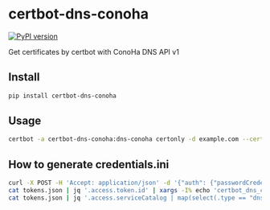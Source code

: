 # certbot-dns-conoha
[![PyPI version](https://badge.fury.io/py/certbot-dns-conoha.svg)](https://pypi.org/project/certbot-dns-conoha)

Get certificates by certbot with ConoHa DNS API v1

Install
---
```sh
pip install certbot-dns-conoha
```

Usage
---
```sh
certbot -a certbot-dns-conoha:dns-conoha certonly -d example.com --certbot-dns-conoha:dns-conoha-credentials credentials.ini
```

How to generate credentials.ini
---
```sh
curl -X POST -H 'Accept: application/json' -d '{"auth": {"passwordCredentials": {"username": "<username>", "password": "<password>"}, "tenantId": "<tenantId>"}}' https://identity.tyo1.conoha.io/v2.0/tokens -o tokens.json
cat tokens.json | jq '.access.token.id' | xargs -I% echo 'certbot_dns_conoha:dns_conoha_auth_token = %' >> credentials.ini
cat tokens.json | jq '.access.serviceCatalog | map(select(.type == "dns")) | .[0].endpoints| map(select(.region == "tyo1")) | .[0] | .publicURL' | xargs -I% echo "certbot_dns_conoha:dns_conoha_dns_endpoint = %" >> credentials.ini
```

